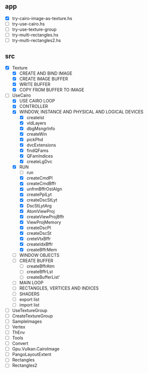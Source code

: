 app
---

* [x] try-cairo-image-as-texture.hs
* [ ] try-use-cairo.hs
* [ ] try-use-texture-group
* [ ] try-multi-rectangles.hs
* [ ] try-multi-rectangles2.hs

src
---

* [x] Texture
    + [x] CREATE AND BIND IMAGE
    + [x] CREATE IMAGE BUFFER
    + [x] WRITE BUFFER
    + [x] COPY FROM BUFFER TO IMAGE
* [ ] UseCairo
    + [x] USE CAIRO LOOP
    + [x] CONTROLLER
    + [x] WINDOW, INSTANCE AND PHYSICAL AND LOGICAL DEVICES
        - [x] createIst
        - [x] vldLayers
        - [x] dbgMsngrInfo
        - [x] createWin
        - [x] pickPhd
        - [x] dvcExtensions
        - [x] findQFams
        - [x] QFamIndices
        - [x] createLgDvc
    + [x] RUN
        - [ ] run
        - [x] createCmdPl
        - [x] createCmdBffr
        - [x] unfrmBffrOstAlgn
        - [x] createPplLyt
        - [x] createDscStLyt
        - [x] DscStLytArg
        - [x] AtomViewProj
        - [x] createViewProjBffr
        - [x] ViewProjMemory
        - [x] createDscPl
        - [x] createDscSt
        - [x] creteVtxBffr
        - [x] createIdxBffr
        - [x] createBffrMem
    + [ ] WINDOW OBJECTS
    + [ ] CREATE BUFFER
        - [ ] createBffrAtm
        - [ ] createBffrLst
        - [ ] createBufferList'
    + [ ] MAIN LOOP
    + [ ] RECTANGLES, VERTICES AND INDICES
    + [ ] SHADERS
    + [ ] export list
    + [ ] import list
* [ ] UseTextureGroup
* [ ] CreateTextureGroup
* [ ] SampleImages
* [ ] Vertex
* [ ] ThEnv
* [ ] Tools
* [ ] Convert
* [ ] Gpu.Vulkan.CairoImage
* [ ] PangoLayoutExtent
* [ ] Rectangles
* [ ] Rectangles2
